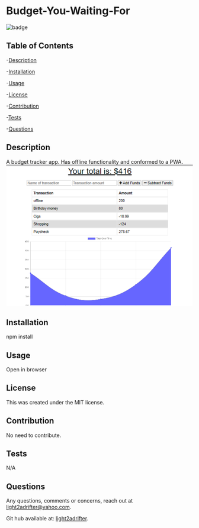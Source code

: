 
  <h1>Budget-You-Waiting-For</h1>

  
  ![badge](https://img.shields.io/badge/license-MIT-informational) <br />
  

  
  ## Table of Contents
  -[Description](#description) <br/>

  -[Installation](#installation) <br/>

  -[Usage](#usage) <br/>
  
  -[License](#license) <br/>
  
  -[Contribution](#contribution) <br/>

  -[Tests](#tests) <br/>

  -[Questions](#questions) <br/>


  ## Description

  A budget tracker app. Has offline functionality and conformed to a PWA.
  ![Budget Tracker](./public/icons/demo.png)
  
  ## Installation
  npm install
  
  ## Usage
  Open in browser
  
  ## License
  
  This was created under the MIT license.
  
  
  ## Contribution
  No need to contribute.
  
  ## Tests
  N/A
  
  ## Questions
  
  Any questions, comments or concerns, reach out at light2adrifter@yahoo.com.

  Git hub available at: [light2adrifter](https://github.com/light2adrifter/keep-moniez).


  


